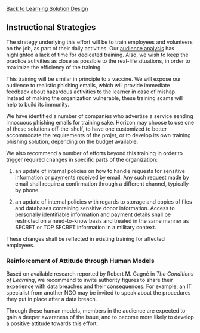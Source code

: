 [Back to Learning Solution Design](600-LEARNING-SOLUTION-DESIGN.md)
## Instructional Strategies

The strategy underlying this effort will be to train employees and volunteers
on the job, as part of their daily activities.
Our [audience analysis](300-AUDIENCE-ANALYSIS.md) has highlighted a lack of
time for dedicated training. Also, we wish to keep the practice activities as
close as possible to the real-life situations, in order to maximize the
efficiency of the training.

This training will be similar in principle to a vaccine. We will expose
our audience to realistic phishing emails, which will provide immediate
feedback about hazardous activities to the learner in case of mishap.
Instead of making the organization vulnerable, these training scams
will help to build its immunity.

We have identified a number of companies who advertise a service
sending innocuous phishing emails for training sake. Horizon may
choose to use one of these solutions off-the-shelf, to have one customized
to better accommodate the requirements of the projet, or to develop its own
training phishing solution, depending on the budget available.

We also recommend a number of efforts beyond this training in order
to trigger required changes in specific parts of the organization:

1. an update of internal policies on how to handle requests for sensitive
information or payments received by email. Any such request made by email
shall require a confirmation through a different channel, typically by phone.

2. an update of internal policies with regards to storage and copies of
files and databases containing sensitive donor information. Access to
personally identifiable information and payment details shall be restricted
on a need-to-know basis and treated in the same manner as SECRET or TOP SECRET
information in a military context.

These changes shall be reflected in existing training for affected employees.

### Reinforcement of Attitude through Human Models

Based on available research reported by Robert M. Gagné in
*The Conditions of Learning*, we recommend to invite authority figures
to share their experience with data breaches and their consequences.
For example, an IT specialist from another NGO may be invited to speak
about the procedures they put in place after a data breach.

Through these human models, members in the audience are expected to gain a
deeper awareness of the issue, and to become more likely to develop a positive
attitude towards this effort.
